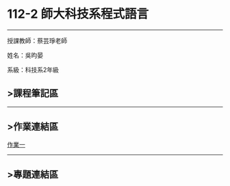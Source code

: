 # 112-2 師大科技系程式語言
---
授課教師：蔡芸琤老師

姓名：吳昀晏

系級：科技系2年級

## >課程筆記區
***
## >作業連結區
[作業一](https://github.com/41171201H/Pl/blob/a0d9141d68062e2935ba6f446e64732d5a989f84/hw1.ipynb)

***
## >專題連結區

